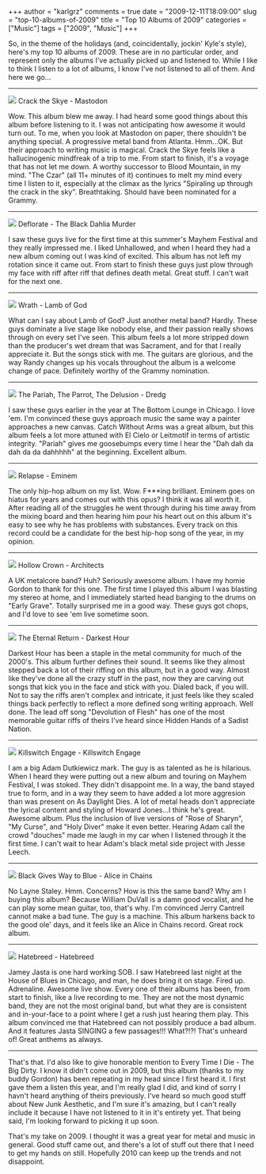 +++
author = "karlgrz"
comments = true
date = "2009-12-11T18:09:00"
slug = "top-10-albums-of-2009"
title = "Top 10 Albums of 2009"
categories = ["Music"]
tags = ["2009", "Music"]
+++

So, in the theme of the holidays (and, coincidentally, jockin' Kyle's style), here's my top 10 albums of 2009. These are in no particular order, and represent only the albums I've actually picked up and listened to. While I like to think I listen to a lot of albums, I know I've not listened to all of them. And here we go...


* * *


[![](/images/2009-12-11-top-10-albums-of-2009/Cracktheskye.jpg)](http://en.wikipedia.org/wiki/Crack_the_Skye)
Crack the Skye - Mastodon

Wow. This album blew me away. I had heard some good things about this album before listening to it. I was not anticipating how awesome it would turn out. To me, when you look at Mastodon on paper, there shouldn't be anything special. A progressive metal band from Atlanta. Hmm...OK. But their approach to writing music is magical. Crack the Skye feels like a hallucinogenic mindfreak of a trip to me. From start to finish, it's a voyage that has not let me down. A worthy successor to Blood Mountain, in my mind. "The Czar" (all 11+ minutes of it) continues to melt my mind every time I listen to it, especially at the climax as the lyrics "Spiraling up through the crack in the sky". Breathtaking. Should have been nominated for a Grammy.


* * *


[![](/images/2009-12-11-top-10-albums-of-2009/BDMdeflorate.jpg)](http://en.wikipedia.org/wiki/Deflorate)
Deflorate - The Black Dahlia Murder

I saw these guys live for the first time at this summer's Mayhem Festival and they really impressed me. I liked Unhallowed, and when I heard they had a new album coming out I was kind of excited. This album has not left my rotation since it came out. From start to finish these guys just plow through my face with riff after riff that defines death metal. Great stuff. I can't wait for the next one.


* * *


[![](/images/2009-12-11-top-10-albums-of-2009/Lamb_of_God_-_Wrath.JPG)](http://en.wikipedia.org/wiki/Wrath_%28album%29)
Wrath - Lamb of God

What can I say about Lamb of God? Just another metal band? Hardly. These guys dominate a live stage like nobody else, and their passion really shows through on every set I've seen. This album feels a lot more stripped down than the producer's wet dream that was Sacrament, and for that I really appreciate it. But the songs stick with me. The guitars are glorious, and the way Randy changes up his vocals throughout the album is a welcome change of pace. Definitely worthy of the Grammy nomination.


* * *


[![](/images/2009-12-11-top-10-albums-of-2009/Dredg-the-pariah-low-res-2009.jpg)](http://en.wikipedia.org/wiki/The_Pariah,_the_Parrot,_the_Delusion)
The Pariah, The Parrot, The Delusion - Dredg

I saw these guys earlier in the year at The Bottom Lounge in Chicago. I love 'em. I'm convinced these guys approach music the same way a painter approaches a new canvas. Catch Without Arms was a great album, but this album feels a lot more attuned with El Cielo or Leitmotif in terms of artistic integrity. "Pariah" gives me goosebumps every time I hear the "Dah dah da dah da da dahhhhh" at the beginning. Excellent album.


* * *


[![](/images/2009-12-11-top-10-albums-of-2009/Relapse_album.jpg)](http://en.wikipedia.org/wiki/Relapse_%28album%29)
Relapse - Eminem

The only hip-hop album on my list. Wow. F***ing brilliant. Eminem goes on hiatus for years and comes out with this opus? I think it was all worth it. After reading all of the struggles he went through during his time away from the mixing board and then hearing him pour his heart out on this album it's easy to see why he has problems with substances. Every track on this record could be a candidate for the best hip-hop song of the year, in my opinion.


* * *


[![](/images/2009-12-11-top-10-albums-of-2009/Albumcoverhollowcrown.jpg)](http://en.wikipedia.org/wiki/Hollow_Crown_%28album%29)
Hollow Crown - Architects

A UK metalcore band? Huh? Seriously awesome album. I have my homie Gordon to thank for this one. The first time I played this album I was blasting my stereo at home, and I immediately started head banging to the drums on "Early Grave". Totally surprised me in a good way. These guys got chops, and I'd love to see 'em live sometime soon.


* * *


[![](/images/2009-12-11-top-10-albums-of-2009/DarkesthourETERNALRETURN.jpg)](http://en.wikipedia.org/wiki/The_Eternal_Return_%28album%29)
The Eternal Return - Darkest Hour

Darkest Hour has been a staple in the metal community for much of the 2000's. This album further defines their sound. It seems like they almost stepped back a lot of their riffing on this album, but in a good way. Almost like they've done all the crazy stuff in the past, now they are carving out songs that kick you in the face and stick with you. Dialed back, if you will. Not to say the riffs aren't complex and intricate, it just feels like they scaled things back perfectly to reflect a more defined song writing approach. Well done. The lead off song "Devolution of Flesh" has one of the most memorable guitar riffs of theirs I've heard since Hidden Hands of a Sadist Nation.


* * *


[![](/images/2009-12-11-top-10-albums-of-2009/Killswitchengage2009album.jpg)](http://en.wikipedia.org/wiki/Killswitch_Engage_%282009_album%29)
Killswitch Engage - Killswitch Engage

I am a big Adam Dutkiewicz mark. The guy is as talented as he is hilarious. When I heard they were putting out a new album and touring on Mayhem Festival, I was stoked. They didn't disappoint me. In a way, the band stayed true to form, and in a way they seem to have added a lot more aggresion than was present on As Daylight Dies. A lot of metal heads don't appreciate the lyrical content and styling of Howard Jones...I think he's great. Awesome album. Plus the inclusion of live versions of "Rose of Sharyn", "My Curse", and "Holy Diver" make it even better. Hearing Adam call the crowd "douches" made me laugh in my car when I listened through it the first time. I can't wait to hear Adam's black metal side project with Jesse Leech.


* * *


[![](/images/2009-12-11-top-10-albums-of-2009/AIC_FINAL_COVERsmall.jpg)](http://en.wikipedia.org/wiki/Black_Gives_Way_to_Blue)
Black Gives Way to Blue - Alice in Chains

No Layne Staley. Hmm. Concerns? How is this the same band? Why am I buying this album? Because William DuVall is a damn good vocalist, and he can play some mean guitar, too, that's why. I'm convinced Jerry Cantrell cannot make a bad tune. The guy is a machine. This album harkens back to the good ole' days, and it feels like an Alice in Chains record. Great rock album.


* * *


[![](/images/2009-12-11-top-10-albums-of-2009/Hatebreed_Artwork.jpg)](http://en.wikipedia.org/wiki/Hatebreed_%28album%29)
Hatebreed - Hatebreed

Jamey Jasta is one hard working SOB. I saw Hatebreed last night at the House of Blues in Chicago, and man, he does bring it on stage. Fired up. Adrenaline. Awesome live show. Every one of their albums has been, from start to finish, like a live recording to me. They are not the most dynamic band, they are not the most original band, but what they are is consistent and in-your-face to a point where I get a rush just hearing them play. This album convinced me that Hatebreed can not possibly produce a bad album. And it features Jasta SINGING a few passages!!! What?!?! That's unheard of! Great anthems as always.


* * *


That's that. I'd also like to give honorable mention to Every Time I Die - The Big Dirty. I know it didn't come out in 2009, but this album (thanks to my buddy Gordon) has been repeating in my head since I first heard it. I first gave them a listen this year, and I'm really glad I did, and kind of sorry I havn't heard anything of theirs previously. I've heard so much good stuff about New Junk Aesthetic, and I'm sure it's amazing, but I can't really include it because I have not listened to it in it's entirety yet. That being said, I'm looking forward to picking it up soon.

That's my take on 2009. I thought it was a great year for metal and music in general. Good stuff came out, and there's a lot of stuff out there that I need to get my hands on still. Hopefully 2010 can keep up the trends and not disappoint.
